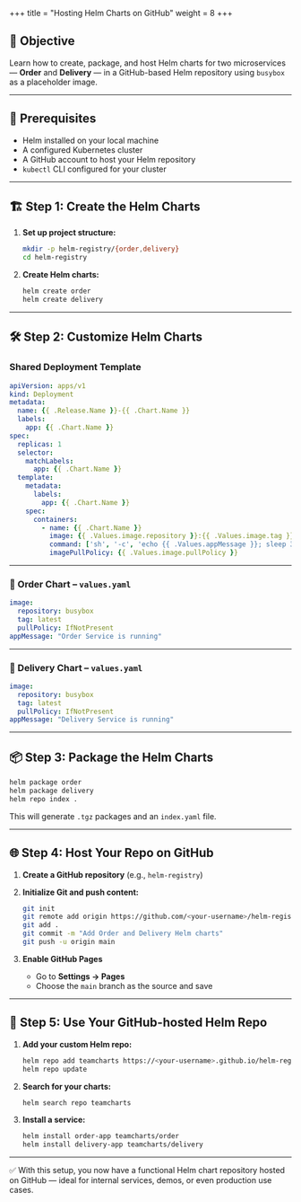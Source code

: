 +++
title = "Hosting Helm Charts on GitHub"
weight = 8
+++

## 🎯 Objective

Learn how to create, package, and host Helm charts for two microservices — **Order** and **Delivery** — in a GitHub-based Helm repository using `busybox` as a placeholder image.

---

## 🔧 Prerequisites

- Helm installed on your local machine
- A configured Kubernetes cluster
- A GitHub account to host your Helm repository
- `kubectl` CLI configured for your cluster

---

## 🏗️ Step 1: Create the Helm Charts

1. **Set up project structure:**

   ```bash
   mkdir -p helm-registry/{order,delivery}
   cd helm-registry
   ```

2. **Create Helm charts:**

   ```bash
   helm create order
   helm create delivery
   ```

---

## 🛠️ Step 2: Customize Helm Charts

### Shared Deployment Template

```yaml
apiVersion: apps/v1
kind: Deployment
metadata:
  name: {{ .Release.Name }}-{{ .Chart.Name }}
  labels:
    app: {{ .Chart.Name }}
spec:
  replicas: 1
  selector:
    matchLabels:
      app: {{ .Chart.Name }}
  template:
    metadata:
      labels:
        app: {{ .Chart.Name }}
    spec:
      containers:
        - name: {{ .Chart.Name }}
          image: {{ .Values.image.repository }}:{{ .Values.image.tag }}
          command: ['sh', '-c', 'echo {{ .Values.appMessage }}; sleep 3600']
          imagePullPolicy: {{ .Values.image.pullPolicy }}
```

---

### 🔧 Order Chart – `values.yaml`

```yaml
image:
  repository: busybox
  tag: latest
  pullPolicy: IfNotPresent
appMessage: "Order Service is running"
```

---

### 🔧 Delivery Chart – `values.yaml`

```yaml
image:
  repository: busybox
  tag: latest
  pullPolicy: IfNotPresent
appMessage: "Delivery Service is running"
```

---

## 📦 Step 3: Package the Helm Charts

```bash
helm package order
helm package delivery
helm repo index .
```

This will generate `.tgz` packages and an `index.yaml` file.

---

## 🌐 Step 4: Host Your Repo on GitHub

1. **Create a GitHub repository** (e.g., `helm-registry`)

2. **Initialize Git and push content:**

   ```bash
   git init
   git remote add origin https://github.com/<your-username>/helm-registry.git
   git add .
   git commit -m "Add Order and Delivery Helm charts"
   git push -u origin main
   ```

3. **Enable GitHub Pages**  
   - Go to **Settings → Pages**
   - Choose the `main` branch as the source and save

---

## 🚀 Step 5: Use Your GitHub-hosted Helm Repo

1. **Add your custom Helm repo:**

   ```bash
   helm repo add teamcharts https://<your-username>.github.io/helm-registry
   helm repo update
   ```

2. **Search for your charts:**

   ```bash
   helm search repo teamcharts
   ```

3. **Install a service:**

   ```bash
   helm install order-app teamcharts/order
   helm install delivery-app teamcharts/delivery
   ```

---

✅ With this setup, you now have a functional Helm chart repository hosted on GitHub — ideal for internal services, demos, or even production use cases.
